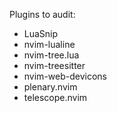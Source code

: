 Plugins to audit:
- LuaSnip
- nvim-lualine
- nvim-tree.lua
- nvim-treesitter
- nvim-web-devicons
- plenary.nvim
- telescope.nvim

